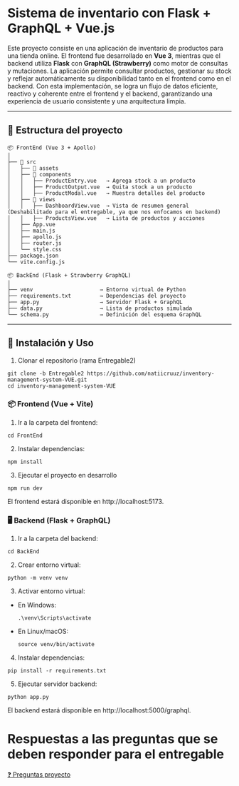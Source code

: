 
# Sistema de inventario con Flask + GraphQL + Vue.js

Este proyecto consiste en una aplicación de inventario de productos para una tienda online. El frontend fue desarrollado en **Vue 3**, mientras que el backend utiliza **Flask** con **GraphQL (Strawberry)** como motor de consultas y mutaciones. La aplicación permite consultar productos, gestionar su stock y reflejar automáticamente su disponibilidad tanto en el frontend como en el backend. Con esta implementación, se logra un flujo de datos eficiente, reactivo y coherente entre el frontend y el backend, garantizando una experiencia de usuario consistente y una arquitectura limpia.


---

## 📁 Estructura del proyecto

```
📦 FrontEnd (Vue 3 + Apollo)
│
├── 📂 src
│   ├── 📂 assets               
│   ├── 📂 components          
│   │   ├── ProductEntry.vue   → Agrega stock a un producto
│   │   ├── ProductOutput.vue  → Quita stock a un producto
│   │   ├── ProductModal.vue   → Muestra detalles del producto
│   ├── 📂 views
│   │   ├── DashboardView.vue  → Vista de resumen general (Deshabilitado para el entregable, ya que nos enfocamos en backend)
│   │   ├── ProductsView.vue   → Lista de productos y acciones
│   ├── App.vue
│   ├── main.js
│   ├── apollo.js
│   ├── router.js
│   └── style.css
├── package.json
└── vite.config.js

📦 BackEnd (Flask + Strawberry GraphQL)
│
├── venv                     → Entorno virtual de Python
├── requirements.txt         → Dependencias del proyecto
├── app.py                   → Servidor Flask + GraphQL
├── data.py                  → Lista de productos simulada
└── schema.py                → Definición del esquema GraphQL
```

---

## 🔨 Instalación y Uso
1. Clonar el repositorio (rama Entregable2)
```
git clone -b Entregable2 https://github.com/natiicruuz/inventory-management-system-VUE.git
cd inventory-management-system-VUE
```
### 📦 Frontend (Vue + Vite)

1. Ir a la carpeta del frontend:
```
cd FrontEnd
```
2. Instalar dependencias:
```
npm install
```

3.  Ejecutar el proyecto en desarrollo
```
npm run dev
```
El frontend estará disponible en http://localhost:5173.



### 🖥️ Backend (Flask + GraphQL)
1. Ir a la carpeta del backend:
```
cd BackEnd
```

2. Crear entorno virtual:
```
python -m venv venv
```

3. Activar entorno virtual:

- En Windows:

    ```
    .\venv\Scripts\activate
    ```

- En Linux/macOS:
    ```
    source venv/bin/activate
    ```
    
4. Instalar dependencias:
```
pip install -r requirements.txt
```

5. Ejecutar servidor backend:
```
python app.py
```
El backend estará disponible en http://localhost:5000/graphql.


# Respuestas a las preguntas que se deben responder para el entregable
[❓ Preguntas proyecto](Respuestas.md)

